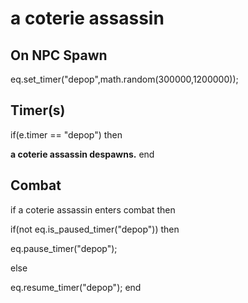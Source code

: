 # a coterie assassin
## On NPC Spawn

eq.set_timer("depop",math.random(300000,1200000));
## Timer(s)

if(e.timer == "depop") then


**a coterie assassin despawns.**
end

## Combat

if a coterie assassin enters combat  then


if(not eq.is_paused_timer("depop")) then



eq.pause_timer("depop");


else


eq.resume_timer("depop");
end
